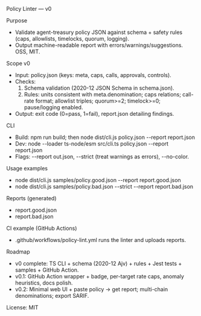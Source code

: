 Policy Linter — v0

Purpose
- Validate agent-treasury policy JSON against schema + safety rules (caps, allowlists, timelocks, quorum, logging).
- Output machine-readable report with errors/warnings/suggestions. OSS, MIT.

Scope v0
- Input: policy.json (keys: meta, caps, calls, approvals, controls).
- Checks:
  1) Schema validation (2020-12 JSON Schema in schema.json).
  2) Rules: units consistent with meta.denomination; caps relations; call-rate format; allowlist triples; quorum>=2; timelock>=0; pause/logging enabled.
- Output: exit code (0=pass, 1=fail), report.json detailing findings.

CLI
- Build: npm run build; then node dist/cli.js policy.json --report report.json
- Dev: node --loader ts-node/esm src/cli.ts policy.json --report report.json
- Flags: --report out.json, --strict (treat warnings as errors), --no-color.

Usage examples
- node dist/cli.js samples/policy.good.json --report report.good.json
- node dist/cli.js samples/policy.bad.json --strict --report report.bad.json

Reports (generated)
- report.good.json
- report.bad.json

CI example (GitHub Actions)
- .github/workflows/policy-lint.yml runs the linter and uploads reports.

Roadmap
- v0 complete: TS CLI + schema (2020-12 Ajv) + rules + Jest tests + samples + GitHub Action.
- v0.1: GitHub Action wrapper + badge, per-target rate caps, anomaly heuristics, docs polish.
- v0.2: Minimal web UI + paste policy → get report; multi-chain denominations; export SARIF.

License: MIT

